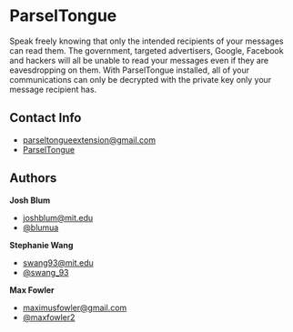 ParselTongue
===========

Speak freely knowing that only the intended recipients of your messages can read them. The government, targeted advertisers, Google, Facebook and hackers will all be unable to read your messages even if they are eavesdropping on them. With ParselTongue installed, all of your communications can only be decrypted with the private key only your message recipient has.

## Contact Info

+ [parseltongueextension@gmail.com](mailto:parseltongueextension@gmail.com)
+ [ParselTongue](http://getparseltongue.com/)


## Authors

**Josh Blum**
+ [joshblum@mit.edu](mailto:joshblum@mit.edu)
+ [@blumua](https://twitter.com/blumua)

**Stephanie Wang**
+ [swang93@mit.edu](mailto:swang93@mit.edu)
+ [@swang_93](https://twitter.com/swang_93)

**Max Fowler**

+ [maximusfowler@gmail.com](mailto:maximusfowler@gmail.com)
+ [@maxfowler2](https://twitter.com/maxfowler2)
